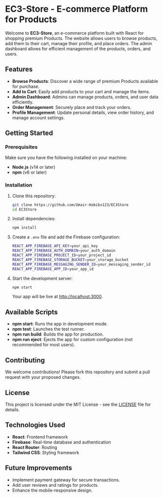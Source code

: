 # EC3-Store - E-commerce Platform for Products

Welcome to **EC3-Store**, an e-commerce platform built with React for shopping premium Products. The website allows users to browse products, add them to their cart, manage their profile, and place orders. The admin dashboard allows for efficient management of the products, orders, and users.

## Features

- **Browse Products**: Discover a wide range of premium Products available for purchase.
- **Add to Cart**: Easily add products to your cart and manage the items.
- **Admin Dashboard**: Admins can manage products, orders, and user data efficiently.
- **Order Management**: Securely place and track your orders.
- **Profile Management**: Update personal details, view order history, and manage account settings.

## Getting Started

### Prerequisites

Make sure you have the following installed on your machine:

- **Node.js** (v14 or later)
- **npm** (v6 or later)

### Installation

1. Clone this repository:

   ```bash
   git clone https://github.com/Umair-Habibx123/EC3Store
   cd EC3Store
   ```

2. Install dependencies:

   ```bash
   npm install
   ```

3. Create a `.env` file and add the Firebase configuration:

   ```bash
   REACT_APP_FIREBASE_API_KEY=your_api_key
   REACT_APP_FIREBASE_AUTH_DOMAIN=your_auth_domain
   REACT_APP_FIREBASE_PROJECT_ID=your_project_id
   REACT_APP_FIREBASE_STORAGE_BUCKET=your_storage_bucket
   REACT_APP_FIREBASE_MESSAGING_SENDER_ID=your_messaging_sender_id
   REACT_APP_FIREBASE_APP_ID=your_app_id
   ```

4. Start the development server:

   ```bash
   npm start
   ```

   Your app will be live at [http://localhost:3000](http://localhost:3000).

## Available Scripts

- **npm start**: Runs the app in development mode.
- **npm test**: Launches the test runner.
- **npm run build**: Builds the app for production.
- **npm run eject**: Ejects the app for custom configuration (not recommended for most users).

## Contributing

We welcome contributions! Please fork this repository and submit a pull request with your proposed changes.

## License

This project is licensed under the MIT License - see the [LICENSE](LICENSE) file for details.

## Technologies Used

- **React**: Frontend framework
- **Firebase**: Real-time database and authentication
- **React Router**: Routing
- **Tailwind CSS**: Styling framework

## Future Improvements

- Implement payment gateway for secure transactions.
- Add user reviews and ratings for products.
- Enhance the mobile-responsive design.